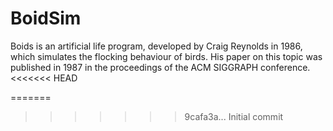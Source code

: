 # BoidSim
Boids is an artificial life program, developed by Craig Reynolds in 1986, which simulates the flocking behaviour of birds. His paper on this topic was published in 1987 in the proceedings of the ACM SIGGRAPH conference.
<<<<<<< HEAD

=======
>>>>>>> 9cafa3a... Initial commit
